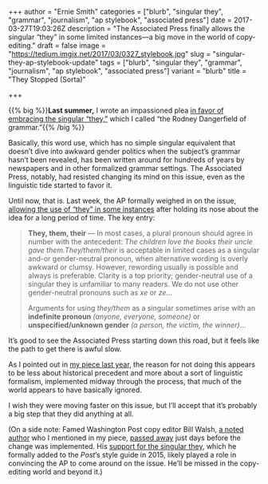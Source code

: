 +++
author = "Ernie Smith"
categories = ["blurb", "singular they", "grammar", "journalism", "ap stylebook", "associated press"]
date = 2017-03-27T19:03:26Z
description = "The Associated Press finally allows the singular “they” in some limited instances—a big move in the world of copy-editing."
draft = false
image = "https://tedium.imgix.net/2017/03/0327_stylebook.jpg"
slug = "singular-they-ap-stylebook-update"
tags = ["blurb", "singular they", "grammar", "journalism", "ap stylebook", "associated press"]
variant = "blurb"
title = "They Stopped (Sorta)"

+++

{{% big %}}**Last summer,** I wrote an impassioned plea [in favor of embracing the singular “they,”](http://tedium.co/2016/08/04/singular-they-grammar-copy-editing/) which I called “the Rodney Dangerfield of grammar.”{{% /big %}}

Basically, this word use, which has no simple singular equivalent that doesn’t dive into awkward gender politics when the subject’s grammar hasn’t been revealed, has been written around for hundreds of years by newspapers and in other formalized grammar settings. The Associated Press, notably, had resisted changing its mind on this issue, even as the linguistic tide started to favor it.

Until now, that is. Last week, the AP formally weighed in on the issue, [allowing the use of “they” in some instances](https://blog.ap.org/products-and-services/making-a-case-for-a-singular-they) after holding its nose about the idea for a long period of time. The key entry:

> **They, them, their** — In most cases, a plural pronoun should agree in number with the antecedent: *The children love the books their uncle gave them.They/them/their* is acceptable in limited cases as a singular and-or gender-neutral pronoun, when alternative wording is overly awkward or clumsy. However, rewording usually is possible and always is preferable. Clarity is a top priority; gender-neutral use of a singular they is unfamiliar to many readers. We do not use other gender-neutral pronouns such as *xe* or *ze*…
> 
> Arguments for using *they/them* as a singular sometimes arise with an **indefinite pronoun** *(anyone, everyone, someone)* or **unspecified/unknown gender** *(a person, the victim, the winner)*…

It’s good to see the Associated Press starting down this road, but it feels like the path to get there is awful slow. 

As I pointed out in [my piece last year](http://tedium.co/2016/08/04/singular-they-grammar-copy-editing/), the reason for not doing this appears to be less about historical precedent and more about a sort of linguistic formalism, implemented midway through the process, that much of the world appears to have basically ignored.

I wish they were moving faster on this issue, but I’ll accept that it’s probably a big step that they did anything at all.

(On a side note: Famed Washington Post copy editor Bill Walsh, [a noted author](http://amzn.to/2nqDL9p) who I mentioned in my piece, [passed away](https://www.washingtonpost.com/local/bill-walsh-copy-editor-and-witty-authority-on-language-dies-at-55/2017/03/15/6bf9dea4-002e-11e7-8ebe-6e0dbe4f2bca_story.html?utm_term=.64ea5c0bdb75) just days before the change was implemented. His [support for the singular they](https://www.washingtonpost.com/opinions/the-post-drops-the-mike--and-the-hyphen-in-e-mail/2015/12/04/ccd6e33a-98fa-11e5-8917-653b65c809eb_story.html?tid=a_inl), which he formally added to the *Post*’s style guide in 2015, likely played a role in convincing the AP to come around on the issue. He’ll be missed in the copy-editing world and beyond it.)